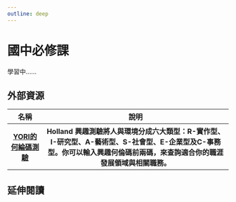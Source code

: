 ```yaml
---
outline: deep
---
```


# 國中必修課

學習中......

## 外部資源

<table>
    <thead>
        <tr>
            <th>名稱</th>
            <th>說明</th>
        </tr>
    </thead>
    <tbody>
        <tr>
            <th>
                <a href="https://www.yory.school/holland/quiz" target="_blank">
                   YORI的何綸碼測驗
                </a>
            </th>
            <th>Holland 興趣測驗將人與環境分成六大類型：R-實作型、I-研究型、A-藝術型、S-社會型、E-企業型及C-事務型。你可以輸入興趣何倫碼前兩碼，來查詢適合你的職涯發展領域與相關職務。</th>
        </tr>
    </tbody>
</table>

## 延伸閱讀

<Books :modelValue="bookItems"></Books>

<script setup>

import Books from '../components/books.vue'
const bookItems = [
    {
        id: '11100874320',
        name: '黑馬思維：哈佛最推崇的人生計畫，教你成就更好的自己',
        desc: `<p>一個從小罹患過動症，高中中輟，
不到二十歲就結婚生子，曾靠修籬笆維生的人，
後來成了哈佛博士與暢銷書作家。
一個從四所大學五度休學，忍受不了朝九晚五生活，
開車賣二手書度日的人，
後來成為知名的神經科學家。
他們是怎麼辦到的？
成為出人意料的黑馬之後，他們最想做的是什麼事？</p>
`,
    },
    {
        id: '11100918401',
        name: 'MBTI，你的職業性格是什麼？：發現自己的優勢，規劃最適生涯',
        desc: `<p>解讀自己，接受自己，
找到最適合自己的生涯路！</p>

<p>全球500強HR都在用的MBTI分析系統，
是一種沒有任何偏見的工具，
能指引你妥善利用自己的性格優勢，
在職涯中找到最準確的角色，
真正享受每個階段的工作與人生。</p>
`,
    },
]
</script>
